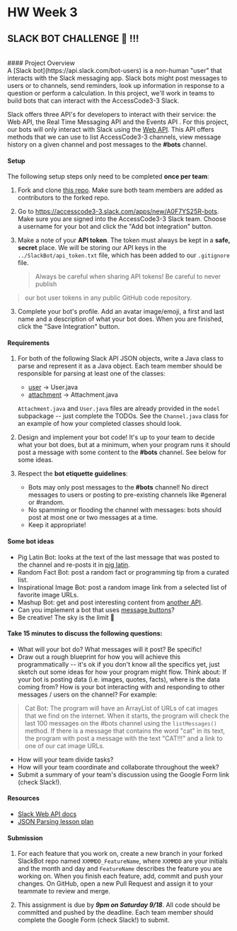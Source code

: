 # HW Week 3
## SLACK BOT CHALLENGE 🤖 !!!
<br>
#### Project Overview
<br>
A [Slack bot](https://api.slack.com/bot-users) is a non-human "user" that interacts with the Slack messaging app. Slack bots might post messages to users or to channels, send reminders, look up information in response to a question or perform a calculation.  In this project, we'll work in teams to build bots that can interact with the AccessCode3-3 Slack.

Slack offers three API's for developers to interact with their service: the Web API, the Real Time Messaging API and the Events API . For this project, our bots will only interact with Slack using the [Web API](https://api.slack.com/web). This API offers methods that we can use to list AccessCode3-3 channels, view message history on a given channel and post messages to the **#bots** channel.
<br>
#### Setup
The following setup steps only need to be completed **once per team**:
1. Fork and clone [this repo](https://github.com/ramonaharrison/SlackBot). Make sure both team members are added as contributors to the forked repo.

1. Go to https://accesscode3-3.slack.com/apps/new/A0F7YS25R-bots. Make sure you are signed into the AccessCode3-3 Slack team. Choose a username for your bot and click the "Add bot integration" button.

2. Make a note of your **API token**. The token must always be kept in a **safe, secret** place. We will be storing our API keys in the `../SlackBot/api_token.txt` file, which has been added to our `.gitignore` file.

    > Always be careful when sharing API tokens! Be careful to never publish
> our bot user tokens in any public GitHub code repository.

3. Complete your bot's profile. Add an avatar image/emoji, a first and last name and a description of what your bot does. When you are finished, click the "Save Integration" button.

#### Requirements
1. For both of the following Slack API JSON objects, write a Java class to parse and represent it as a Java object. Each team member should be responsible for parsing at least one of the classes:
    - [user](https://api.slack.com/types/user) -> User.java
    - [attachment](https://api.slack.com/docs/message-attachments) -> Attachment.java

    `Attachment.java` and `User.java` files are already provided in the `model` subpackage -- just complete the TODOs. See the `Channel.java` class for an example of how your completed classes should look.

2. Design and implement your bot code! It's up to your team to decide what your bot does, but at a minimum, when your program runs it should post a message with some content to the **#bots** channel. See below for some ideas.

3. Respect the **bot etiquette guidelines**:
    - Bots may only post messages to the **#bots** channel! No direct messages to users or posting to pre-existing channels like #general or #random.
    - No spamming or flooding the channel with messages: bots should post at most one or two messages at a time.
    - Keep it appropriate!

#### Some bot ideas
- Pig Latin Bot: looks at the text of the last message that was posted to the channel and re-posts it in [pig latin](https://en.wikipedia.org/wiki/Pig_Latin).
- Random Fact Bot: post a random fact or programming tip from a curated list.
- Inspirational Image Bot: post a random image link from a selected list of favorite image URLs.
- Mashup Bot: get and post interesting content from [another API](https://gist.github.com/afeld/4952991).
- Can you implement a bot that uses [message buttons](https://api.slack.com/docs/message-buttons)?
- Be creative! The sky is the limit 🌈

#### Take 15 minutes to discuss the following questions:
- What will your bot do? What messages will it post? Be specific!
- Draw out a rough blueprint for how you will achieve this programmatically -- it's ok if you don't know all the specifics yet, just sketch out some ideas for how your program might flow. Think about: If your bot is posting data (i.e. images, quotes, facts), where is the data coming from? How is your bot interacting with and responding to other messages / users on the channel? For example:
>Cat Bot: The program will have an ArrayList of URLs of cat images that we find on the internet. When it starts, the program will check the last 100 messages on the #bots channel using the `listMessages()` method. If there is a message that contains the word "cat" in its text, the program with post a message with the text "CAT!!!" and a link to one of our cat image URLs.

- How will your team divide tasks?
- How will your team coordinate and collaborate throughout the week?
- Submit a summary of your team's discussion using the Google Form link (check Slack!).

#### Resources
- [Slack Web API docs](https://api.slack.com/web)
- [JSON Parsing lesson plan](../lessons/json-and-intellij)

#### Submission

1. For each feature that you work on, create a new branch in your forked SlackBot repo named `XXMMDD_FeatureName`, where `XXMMDD` are your initials and the month and day and `FeatureName` describes the feature you are working on. When you finish each feature, add, commit and push your changes. On GitHub, open a new Pull Request and assign it to your teammate to review and merge.

2. This assignment is due by ***9pm on Saturday 9/18***. All code should be committed and pushed by the deadline. Each team member should complete the Google Form (check Slack!) to submit.